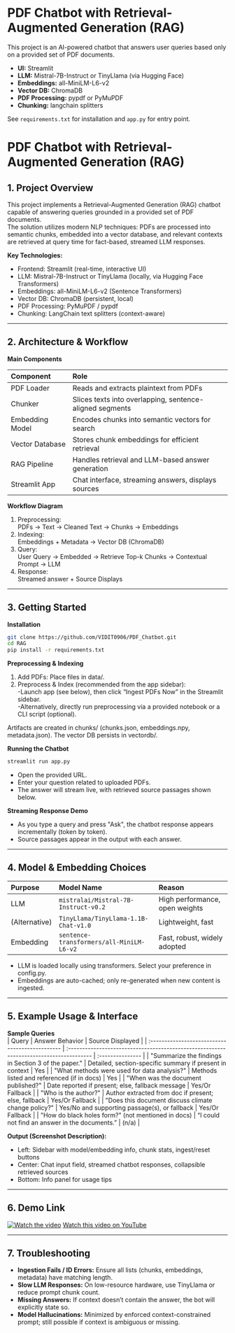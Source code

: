 # PDF Chatbot with Retrieval-Augmented Generation (RAG)

This project is an AI-powered chatbot that answers user queries based only on a provided set of PDF documents.

- **UI:** Streamlit
- **LLM:** Mistral-7B-Instruct or TinyLlama (via Hugging Face)
- **Embeddings:** all-MiniLM-L6-v2
- **Vector DB:** ChromaDB
- **PDF Processing:** pypdf or PyMuPDF
- **Chunking:** langchain splitters

See `requirements.txt` for installation and `app.py` for entry point.

# PDF Chatbot with Retrieval-Augmented Generation (RAG)

## 1. Project Overview
This project implements a Retrieval-Augmented Generation (RAG) chatbot capable of answering queries grounded in a provided set of PDF documents.  
The solution utilizes modern NLP techniques: PDFs are processed into semantic chunks, embedded into a vector database, and relevant contexts are retrieved at query time for fact-based, streamed LLM responses.

**Key Technologies:**  
- Frontend: Streamlit (real-time, interactive UI)  
- LLM: Mistral-7B-Instruct or TinyLlama (locally, via Hugging Face Transformers)  
- Embeddings: all-MiniLM-L6-v2 (Sentence Transformers)  
- Vector DB: ChromaDB (persistent, local)  
- PDF Processing: PyMuPDF / pypdf  
- Chunking: LangChain text splitters (context-aware)  

---

## 2. Architecture & Workflow

**Main Components**

| Component | Role |
| :-------------- | :----------------------------------------------------------------- |
| PDF Loader | Reads and extracts plaintext from PDFs |
| Chunker | Slices texts into overlapping, sentence-aligned segments |
| Embedding Model | Encodes chunks into semantic vectors for search |
| Vector Database | Stores chunk embeddings for efficient retrieval |
| RAG Pipeline | Handles retrieval and LLM-based answer generation |
| Streamlit App | Chat interface, streaming answers, displays sources |

**Workflow Diagram**  
1. Preprocessing:  
    PDFs → Text → Cleaned Text → Chunks → Embeddings
2. Indexing:  
    Embeddings + Metadata → Vector DB (ChromaDB)
3. Query:  
    User Query → Embedded → Retrieve Top-k Chunks → Contextual Prompt → LLM
4. Response:  
    Streamed answer + Source Displays

---

## 3. Getting Started
**Installation**  
```bash
git clone https://github.com/VIDIT0906/PDF_Chatbot.git
cd RAG
pip install -r requirements.txt
```

**Preprocessing & Indexing**  
1. Add PDFs: Place files in data/.  
2. Preprocess & Index (recommended from the app sidebar):  
    -Launch app (see below), then click “Ingest PDFs Now” in the Streamlit sidebar.  
    -Alternatively, directly run preprocessing via a provided notebook or a CLI script (optional).

Artifacts are created in chunks/ (chunks.json, embeddings.npy, metadata.json). The vector DB persists in vectordb/.

**Running the Chatbot**  
```bash
streamlit run app.py
```
- Open the provided URL.  
- Enter your question related to uploaded PDFs.  
- The answer will stream live, with retrieved source passages shown below.  

**Streaming Response Demo**  
- As you type a query and press "Ask", the chatbot response appears incrementally (token by token).
- Source passages appear in the output with each answer.

---

## 4. Model & Embedding Choices

| Purpose     | Model Name                           | Reason                                    |
| :---------- | :----------------------------------- | :---------------------------------------- |
| LLM         | `mistralai/Mistral-7B-Instruct-v0.2` | High performance, open weights            |
| (Alternative) | `TinyLlama/TinyLlama-1.1B-Chat-v1.0` | Lightweight, fast                         |
| Embedding   | `sentence-transformers/all-MiniLM-L6-v2` | Fast, robust, widely adopted              |

- LLM is loaded locally using transformers. Select your preference in config.py.
- Embeddings are auto-cached; only re-generated when new content is ingested.

---

## 5. Example Usage & Interface
**Sample Queries**  
| Query | Answer Behavior | Source Displayed |
| :---------------------------------------------- | :-------------------------------------------------------------------------------------- | :--------------- |
| "Summarize the findings in Section 3 of the paper." | Detailed, section-specific summary if present in context | Yes |
| "What methods were used for data analysis?" | Methods listed and referenced (if in docs) | Yes |
| "When was the document published?" | Date reported if present; else, fallback message | Yes/Or Fallback |
| "Who is the author?" | Author extracted from doc if present; else, fallback | Yes/Or Fallback |
| "Does this document discuss climate change policy?" | Yes/No and supporting passage(s), or fallback | Yes/Or Fallback |
| "How do black holes form?" (not mentioned in docs) | “I could not find an answer in the documents.” | (n/a) |

**Output (Screenshot Description):**  
- Left: Sidebar with model/embedding info, chunk stats, ingest/reset buttons
- Center: Chat input field, streamed chatbot responses, collapsible retrieved sources
- Bottom: Info panel for usage tips

---

## 6. Demo Link
  [![Watch the video](https://img.youtube.com/vi/gsRTDt1bPPc/maxresdefault.jpg)](https://youtu.be/gsRTDt1bPPc)
  [Watch this video on YouTube](https://youtu.be/gsRTDt1bPPc)

---

## 7. Troubleshooting
- **Ingestion Fails / ID Errors:** Ensure all lists (chunks, embeddings, metadata) have matching length.
- **Slow LLM Responses:** On low-resource hardware, use TinyLlama or reduce prompt chunk count.
- **Missing Answers:** If context doesn’t contain the answer, the bot will explicitly state so.
- **Model Hallucinations:** Minimized by enforced context-constrained prompt; still possible if context is ambiguous or missing.